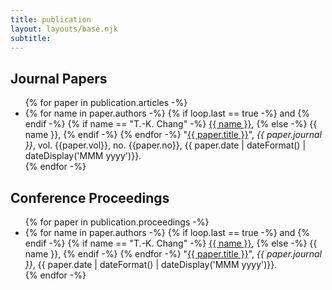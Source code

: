 ```yaml
---
title: publication
layout: layouts/base.njk
subtitle:
---
```




## Journal Papers

<ul class="listing">
    {% for paper in publication.articles -%}
    <li>
        {% for name in paper.authors -%}
            {% if loop.last == true -%}
               and
            {% endif -%}
            {% if name == "T.-K. Chang" -%}
                <u>{{ name }}</u>,
            {% else -%}
                {{ name }},
            {% endif -%}
        {% endfor -%}
        "<a href="{{ paper.url | safe}}" target="_blank" rel="noopener">{{ paper.title }}</a>", 
        <i>{{ paper.journal }}</i>, 
        vol. {{paper.vol}},
        no. {{paper.no}},
        {{ paper.date | dateFormat() | dateDisplay('MMM yyyy')}}.
    </li>
    {% endfor -%}
</ul>


## Conference Proceedings

<ul class="listing">
    {% for paper in publication.proceedings -%}
    <li>
        {% for name in paper.authors -%}
            {% if loop.last == true -%}
               and
            {% endif -%}
            {% if name == "T.-K. Chang" -%}
                <u>{{ name }}</u>,
            {% else -%}
                {{ name }},
            {% endif -%}
        {% endfor -%}
        "<a href="{{ paper.url | safe}}" target="_blank" rel="noopener">{{ paper.title }}</a>", 
        <i>{{ paper.journal }}</i>, 
        {{ paper.date | dateFormat() | dateDisplay('MMM yyyy')}}.
    </li>
    {% endfor -%}
</ul>